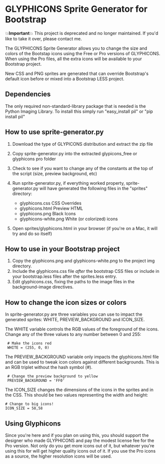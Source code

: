 GLYPHICONS Sprite Generator for Bootstrap
=========================================
:boom:**Important**:boom: This project is deprecated and no longer maintained. If you'd like to take it over, please contact me.

The GLYPHICONS Sprite Generator allows you to change the size and colors of the
Bootstap icons using the Free or Pro versions of GLYPHICONS. When using the Pro
files, all the extra icons will be available to your Bootstrap project.

New CSS and PNG sprites are generated that can override Bootstrap's
default icon before or mixed into a Bootstrap LESS project.

Dependencies
------------
The only required non-standard-library package that is needed is the Python
Imaging Library. To install this simply run "easy_install pil" or
"pip install pil"

How to use sprite-generator.py
------------------------------

 1. Download the type of GLYPICONS distribution and extract the zip file
 2. Copy sprite-generator.py into the extracted glypicons_free or glyphicons pro folder
 3. Check to see if you want to change any of the constants at the top of the
    script (size, preview background, etc)
 4. Run sprite-generator.py, if everything worked property, sprite-generator.py will
    have generated the following files in the "sprites" directory:

    - glyphicons.css         CSS Overrides
    - glyphicons.html        Preview HTML
    - glyphicons.png         Black Icons
    - glyphicons-white.png   White (or colorized) icons

 5. Open sprites/glyphicons.html in your browser (if you're on a Mac, it will try and do so itself)

How to use in your Bootstrap project
------------------------------------
1. Copy the glyphicons.png and glyphicons-white.png to the project img directory.
2. Include the glyphicons.css file *after* the bootstrap CSS files or include in
   your bootstrap.less files after the sprites.less entry.
3. Edit glyphicons.css, fixing the paths to the image files in the background-image directives.

How to change the icon sizes or colors
--------------------------------------
In sprite-generator.py are three variables you can use to impact the generated
sprites: WHITE, PREVIEW_BACKGROUND and ICON_SIZE.

The WHITE variable controls the RGB values of the foreground of the icons. Change any of the
three values to any number between 0 and 255:

     # Make the icons red
     WHITE = (255, 0, 0)

The PREVIEW_BACKGROUND variable only impacts the glyphicons.html file and can be used to
tweak icon colors against different backgrounds. This is an RGB triplet without the
hash symbol (#).

     # Change the preview background to yellow
     PREVIEW_BACKGROUND = 'FF0'

The ICON_SIZE changes the dimensions of the icons in the sprites and in the CSS. This
should be two values representing the width and height:

    # Change to big icons!
    ICON_SIZE = 58,58

Using Glyphicons
----------------
Since you're here and if you plan on using this, you should support the designer
who made GLYPHICONS and pay the modest license fee for the Pro version. Not only
do you get more icons out of it, but whatever you're using this for will get
higher quality icons out of it. If you use the Pro icons as a source, the higher
resolution icons will be used.
